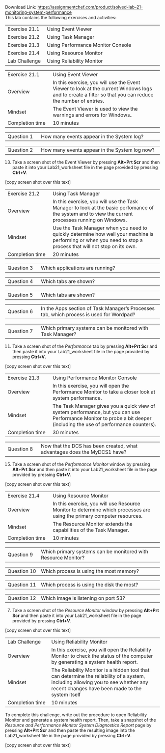 Download Link: https://assignmentchef.com/product/solved-lab-21-monitoring-system-performance
<br>
This lab contains the following exercises and activities:

<table>

 <tbody>

  <tr>

   <td width="121">Exercise 21.1</td>

   <td width="426">Using Event Viewer</td>

  </tr>

  <tr>

   <td width="121">Exercise 21.2</td>

   <td width="426">Using Task Manager</td>

  </tr>

  <tr>

   <td width="121">Exercise 21.3</td>

   <td width="426">Using Performance Monitor Console</td>

  </tr>

  <tr>

   <td width="121">Exercise 21.4</td>

   <td width="426">Using Resource Monitor</td>

  </tr>

  <tr>

   <td width="121">Lab Challenge</td>

   <td width="426">Using Reliability Monitor</td>

  </tr>

 </tbody>

</table>







<table>

 <tbody>

  <tr>

   <td width="145">Exercise 21.1</td>

   <td width="421">Using Event Viewer</td>

  </tr>

  <tr>

   <td width="145">Overview</td>

   <td width="421">In this exercise, you will use the Event Viewer to look at the current Windows logs and to create a filter so that you can reduce the number of entries.</td>

  </tr>

  <tr>

   <td width="145">Mindset</td>

   <td width="421">The Event Viewer is used to view the warnings and errors for Windows..</td>

  </tr>

  <tr>

   <td width="145">Completion time</td>

   <td width="421">10 minutes</td>

  </tr>

 </tbody>

</table>




<table width="516">

 <tbody>

  <tr>

   <td width="96">Question 1</td>

   <td width="420">How many events appear in the System log?  </td>

  </tr>

 </tbody>

</table>

<strong> </strong>

<table width="516">

 <tbody>

  <tr>

   <td width="96">Question 2</td>

   <td width="420">How many events appear in the System log now?  </td>

  </tr>

 </tbody>

</table>







<ol start="13">

 <li>Take a screen shot of the Event Viewer by pressing <strong>Alt+Prt Scr</strong> and then paste it into your Lab21_worksheet file in the page provided by pressing <strong>Ctrl+V</strong>.</li>

</ol>




[copy screen shot over this text]

<strong> </strong>




<table>

 <tbody>

  <tr>

   <td width="145">Exercise 21.2</td>

   <td width="421">Using Task Manager</td>

  </tr>

  <tr>

   <td width="145">Overview </td>

   <td width="421">In this exercise, you will use the Task Manager to look at the basic perfomance of the system and to view the current processes running on Windows.</td>

  </tr>

  <tr>

   <td width="145">Mindset</td>

   <td width="421">Use the Task Manager when you need to quickly determine how well your machine is performing or when you need to stop a process that will not stop on its own.</td>

  </tr>

  <tr>

   <td width="145">Completion time</td>

   <td width="421">20 minutes</td>

  </tr>

 </tbody>

</table>




<table width="516">

 <tbody>

  <tr>

   <td width="96">Question 3</td>

   <td width="420">Which applications are running?  </td>

  </tr>

 </tbody>

</table>




<table width="516">

 <tbody>

  <tr>

   <td width="96">Question 4</td>

   <td width="420">Which tabs are shown?  </td>

  </tr>

 </tbody>

</table>




<table width="516">

 <tbody>

  <tr>

   <td width="96">Question 5</td>

   <td width="420">Which tabs are shown?  </td>

  </tr>

 </tbody>

</table>




<table width="516">

 <tbody>

  <tr>

   <td width="96">Question 6</td>

   <td width="420">In the Apps section of Task Manager’s Processes tab, which process is used for Wordpad?  </td>

  </tr>

 </tbody>

</table>




<table width="516">

 <tbody>

  <tr>

   <td width="96">Question 7</td>

   <td width="420">Which primary systems can be monitored with Task Manager?  </td>

  </tr>

 </tbody>

</table>




<ol start="11">

 <li>Take a screen shot of the <em>Performance</em> tab by pressing <strong>Alt+Prt Scr</strong> and then paste it into your Lab21_worksheet file in the page provided by pressing <strong>Ctrl+V</strong>.</li>

</ol>

[copy screen shot over this text]







<table>

 <tbody>

  <tr>

   <td width="145">Exercise 21.3</td>

   <td width="421">Using Performance Monitor Console</td>

  </tr>

  <tr>

   <td width="145">Overview </td>

   <td width="421">In this exercise, you will open the Performance Monitor to take a closer look at system performance.</td>

  </tr>

  <tr>

   <td width="145">Mindset</td>

   <td width="421">The Task Manager gives you a quick view of system performance, but you can use Performance Monitor to probe a bit deeper (including the use of performance counters).</td>

  </tr>

  <tr>

   <td width="145">Completion time</td>

   <td width="421">30 minutes</td>

  </tr>

 </tbody>

</table>




<table width="516">

 <tbody>

  <tr>

   <td width="96">Question 8</td>

   <td width="420">Now that the DCS has been created, what advantages does the MyDCS1 have?  </td>

  </tr>

 </tbody>

</table>




<ol start="15">

 <li>Take a screen shot of the <em>Performance Monitor</em> window by pressing <strong>Alt+Prt Scr</strong> and then paste it into your Lab21_worksheet file in the page provided by pressing <strong>Ctrl+V</strong>.</li>

</ol>

[copy screen shot over this text]







<table>

 <tbody>

  <tr>

   <td width="145">Exercise 21.4</td>

   <td width="421">Using Resource Monitor</td>

  </tr>

  <tr>

   <td width="145">Overview </td>

   <td width="421">In this exercise, you will use Resource Monitor to determine which processes are using the primary computer resources.</td>

  </tr>

  <tr>

   <td width="145">Mindset</td>

   <td width="421">The Resource Monitor extends the capabilities of the Task Manager.</td>

  </tr>

  <tr>

   <td width="145">Completion time</td>

   <td width="421">10 minutes</td>

  </tr>

 </tbody>

</table>




<table width="516">

 <tbody>

  <tr>

   <td width="96">Question 9</td>

   <td width="420">Which primary systems can be monitored with Resource Monitor?  </td>

  </tr>

 </tbody>

</table>







<table width="516">

 <tbody>

  <tr>

   <td width="96">Question 10</td>

   <td width="420">Which process is using the most memory?  </td>

  </tr>

 </tbody>

</table>




<table width="516">

 <tbody>

  <tr>

   <td width="96">Question 11</td>

   <td width="420">Which process is using the disk the most?  </td>

  </tr>

 </tbody>

</table>




<table width="516">

 <tbody>

  <tr>

   <td width="96">Question 12</td>

   <td width="420">Which image is listening on port 53?  </td>

  </tr>

 </tbody>

</table>




<ol start="7">

 <li>Take a screen shot of the <em>Resource Monitor</em> window by pressing <strong>Alt+Prt Scr</strong> and then paste it into your Lab21_worksheet file in the page provided by pressing <strong>Ctrl+V</strong>.</li>

</ol>

[copy screen shot over this text]







<table>

 <tbody>

  <tr>

   <td width="139">Lab Challenge</td>

   <td width="427">Using Reliability Monitor</td>

  </tr>

  <tr>

   <td width="139">Overview </td>

   <td width="427">In this exercise, you will open the Reliability Monitor to check the status of the computer by generating a system health report.</td>

  </tr>

  <tr>

   <td width="139">Mindset</td>

   <td width="427">The Reliability Monitor is a hidden tool that can determine the reliability of a system, including allowing you to see whether any recent changes have been made to the system itself</td>

  </tr>

  <tr>

   <td width="139">Completion time</td>

   <td width="427">10 minutes</td>

  </tr>

 </tbody>

</table>




To complete this challenge, write out the procedure to open Reliability Monitor and generate a system health report. Then, take a snapshot of the <em>Resource and Performance Monitor System Diagnostics Report</em> page by pressing <strong>Alt+Prt Scr</strong> and then paste the resulting image into the Lab21_worksheet file in the page provided by pressing <strong>Ctrl+V</strong>.




<strong> </strong>

[copy screen shot over this text]